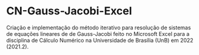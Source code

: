 # CN-Gauss-Jacobi-Excel
Criação e implementação do método iterativo para resolução de sistemas de equações lineares de de Gauss-Jacobi feito no Microsoft Excel para a disciplina de Cálculo Numérico na Universidade de Brasília (UnB) em 2022 (2021.2).
